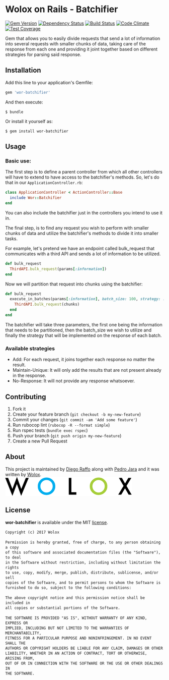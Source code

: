 # Wolox on Rails - Batchifier
[![Gem Version](https://badge.fury.io/rb/wor-batchifier.svg)](https://badge.fury.io/rb/wor-batchifier)
[![Dependency Status](https://gemnasium.com/badges/github.com/Wolox/wor-batchifier.svg)](https://gemnasium.com/github.com/Wolox/wor-batchifier)
[![Build Status](https://travis-ci.org/Wolox/wor-batchifier.svg)](https://travis-ci.org/Wolox/wor-batchifier)
[![Code Climate](https://codeclimate.com/github/Wolox/wor-batchifier/badges/gpa.svg)](https://codeclimate.com/github/Wolox/wor-authentication)
[![Test Coverage](https://codeclimate.com/github/Wolox/wor-batchifier/badges/coverage.svg)](https://codeclimate.com/github/Wolox/wor-batchifier/coverage)

Gem that allows you to easily divide requests that send a lot of information into several requests with smaller chunks of data, taking care of the response from each one and providing it joint together based on different strategies for parsing said response.

## Installation

Add this line to your application's Gemfile:

```ruby
gem 'wor-batchifier'
```

And then execute:

    $ bundle

Or install it yourself as:

    $ gem install wor-batchifier

## Usage

### Basic use:

The first step is to define a parent controller from which all other controllers will have to extend to have access to the batchifier's methods. So, let's do that in our `ApplicationController.rb`:

```ruby
class ApplicationController < ActionController::Base
  include Wor::Batchifier
end
```

You can also include the batchifier just in the controllers you intend to use it in.

The final step, is to find any request you wish to perform with smaller chunks of data and utilize the batchifier's methods to divide it into smaller tasks.

For example, let's pretend we have an endpoint called bulk_request that communicates with a third API and sends a lot of information to be utilized.

```ruby
def bulk_request
  ThirdAPI.bulk_request(params[:information])
end
```

Now we will partition that request into chunks using the batchifier:

```ruby
def bulk_request
  execute_in_batches(params[:information], batch_size: 100, strategy: :add) do |chunks|
    ThirdAPI.bulk_request(chunks)
  end
end
```

The batchifier will take three parameters, the first one being the information that needs to be partitioned, then the batch_size we wish to utilize and finally the strategy that will be implemented on the response of each batch.

### Available strategies

- Add: For each request, it joins together each response no matter the result.
- Maintain-Unique: It will only add the results that are not present already in the response.
- No-Response: It will not provide any response whatsoever.

## Contributing

1. Fork it
2. Create your feature branch (`git checkout -b my-new-feature`)
3. Commit your changes (`git commit -am 'Add some feature'`)
4. Run rubocop lint (`rubocop -R --format simple`)
5. Run rspec tests (`bundle exec rspec`)
6. Push your branch (`git push origin my-new-feature`)
7. Create a new Pull Request

## About ##

This project is maintained by [Diego Raffo](https://github.com/enanodr) along with [Pedro Jara](https://github.com/redwarewolf) and it was written by [Wolox](http://www.wolox.com.ar).
![Wolox](https://raw.githubusercontent.com/Wolox/press-kit/master/logos/logo_banner.png)

## License

**wor-batchifier** is available under the MIT [license](https://raw.githubusercontent.com/Wolox/wor-batchifier/master/LICENSE.md).

    Copyright (c) 2017 Wolox

    Permission is hereby granted, free of charge, to any person obtaining a copy
    of this software and associated documentation files (the "Software"), to deal
    in the Software without restriction, including without limitation the rights
    to use, copy, modify, merge, publish, distribute, sublicense, and/or sell
    copies of the Software, and to permit persons to whom the Software is
    furnished to do so, subject to the following conditions:

    The above copyright notice and this permission notice shall be included in
    all copies or substantial portions of the Software.

    THE SOFTWARE IS PROVIDED "AS IS", WITHOUT WARRANTY OF ANY KIND, EXPRESS OR
    IMPLIED, INCLUDING BUT NOT LIMITED TO THE WARRANTIES OF MERCHANTABILITY,
    FITNESS FOR A PARTICULAR PURPOSE AND NONINFRINGEMENT. IN NO EVENT SHALL THE
    AUTHORS OR COPYRIGHT HOLDERS BE LIABLE FOR ANY CLAIM, DAMAGES OR OTHER
    LIABILITY, WHETHER IN AN ACTION OF CONTRACT, TORT OR OTHERWISE, ARISING FROM,
    OUT OF OR IN CONNECTION WITH THE SOFTWARE OR THE USE OR OTHER DEALINGS IN
    THE SOFTWARE.
